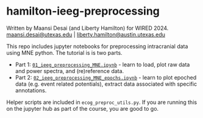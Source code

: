# hamilton-ieeg-preprocessing

Written by Maansi Desai (and Liberty Hamilton) for WIRED 2024. maansi.desai@utexas.edu | liberty.hamilton@austin.utexas.edu

This repo includes jupyter notebooks for preprocessing intracranial data using MNE python. The tutorial is is two parts.

* Part 1: [`01_ieeg_preprocessing_MNE.ipynb`](01_ieeg_preprocessing_MNE.ipynb) - learn to load, plot raw data and power spectra, and (re)reference data.
* Part 2: [`02_ieeg_preprocessing_MNE_epochs.ipynb`](02_ieeg_preprocessing_MNE_epochs.ipynb) - learn to plot epoched data (e.g. event related potentials), extract data associated with specific annotations.

Helper scripts are included in `ecog_preproc_utils.py`. If you are running this on the jupyter hub as part of the course, you are good to go.
